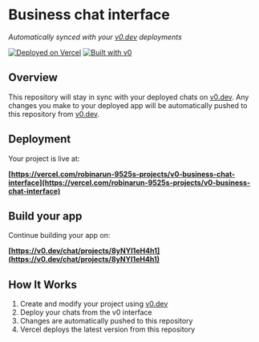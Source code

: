 # Business chat interface

*Automatically synced with your [v0.dev](https://v0.dev) deployments*

[![Deployed on Vercel](https://img.shields.io/badge/Deployed%20on-Vercel-black?style=for-the-badge&logo=vercel)](https://vercel.com/robinarun-9525s-projects/v0-business-chat-interface)
[![Built with v0](https://img.shields.io/badge/Built%20with-v0.dev-black?style=for-the-badge)](https://v0.dev/chat/projects/8yNYI1eH4h1)

## Overview

This repository will stay in sync with your deployed chats on [v0.dev](https://v0.dev).
Any changes you make to your deployed app will be automatically pushed to this repository from [v0.dev](https://v0.dev).

## Deployment

Your project is live at:

**[https://vercel.com/robinarun-9525s-projects/v0-business-chat-interface](https://vercel.com/robinarun-9525s-projects/v0-business-chat-interface)**

## Build your app

Continue building your app on:

**[https://v0.dev/chat/projects/8yNYI1eH4h1](https://v0.dev/chat/projects/8yNYI1eH4h1)**

## How It Works

1. Create and modify your project using [v0.dev](https://v0.dev)
2. Deploy your chats from the v0 interface
3. Changes are automatically pushed to this repository
4. Vercel deploys the latest version from this repository